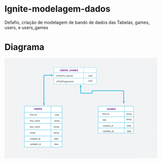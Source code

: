 # Ignite-modelagem-dados

Defafio, criação de modelagem de bando de dados das Tabelas, games, users, e users_games

# Diagrama


![Diagrama](ModelgemDados.png)

